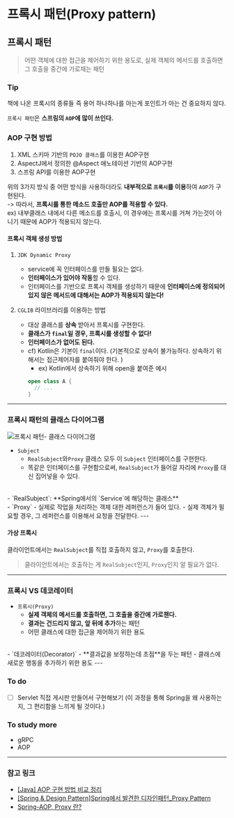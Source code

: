 # 프록시 패턴(Proxy pattern)

## 프록시 패턴
> 어떤 객체에 대한 접근을 제어하기 위한 용도로, 
> 실제 객체의 메서드를 호출하면 그 호출을 중간에 가로채는 패턴

### Tip
책에 나온 프록시의 종류들 즉 용어 하나하나를 아는게 포인트가 아는 건 중요하지 않다. 

`프록시 패턴`은 **스프링의 `AOP`에 많이 쓰인다.**

### AOP 구현 방법
1) XML 스키마 기반의 `POJO 클래스`를 이용한 AOP구현
2) AspectJ에서 정의한 @Aspect 애노테이션 기반의 AOP구현
3) 스프링 API를 이용한 AOP구현

위의 3가지 방식 중 어떤 방식을 사용하더라도 **내부적으로 `프록시`를 이용**하여 `AOP`가 구현된다. 
<br>
-> 따라서, **프록시를 통한 메소드 호출만 AOP를 적용할 수 있다.**
<br>
ex) 내부클래스 내에서 다른 메소드를 호출시, 이 경우에는 프록시를 거쳐 가는것이 아니기 때문에 AOP가 적용되지 않는다. 

#### 프록시 객체 생성 방법
1) `JDK Dynamic Proxy`
    - service에 꼭 인터페이스를 만들 필요는 없다.
    - **인터페이스가 있어야 작동**할 수 있다.
    - 인터페이스를 기반으로 프록시 객체를 생성하기 때문에 
    **인터페이스에 정의되어 있지 않은 메서드에 대해서는 AOP가 적용되지 않는다!**

2) `CGLIB` 라이브러리를 이용하는 방법
    - 대상 클래스를 **상속** 받아서 프록시를 구현한다. 
    - **클래스가 `final`일 경우, 프록시를 생성할 수 없다!**
    - **인터페이스가 없어도 된다.**       
    - cf) Kotlin은 기본이 `final`이다. (기본적으로 상속이 불가능하다. 상속하기 위해서는 접근제어자를 붙여줘야 한다. )                                                         
        - ex) Kotlin에서 상속하기 위해 open을 붙여준 예시
        ```kotlin
        open class A {
          // ...    
        } 
        ```

---
### 프록시 패턴의 클래스 다이어그램
![프록시 패턴- 클래스 다이어그램](https://user-images.githubusercontent.com/37353837/71341839-576c5780-259e-11ea-93e1-e5d10f743ac8.png)
- `Subject` 
    - `RealSubject`와`Proxy` 클래스 모두 이 `Subject` 인터페이스를 구현한다.
    - 똑같은 인터페이스를 구현함으로써, `RealSubject`가 들어갈 자리에 `Proxy`를 대신 집어넣을 수 있다.  
<br>
- `RealSubject`: **Spring에서의 `Service`에 해당하는 클래스**
<br>
- `Proxy`
    - 실제로 작업을 처리하는 객체 대한 레퍼런스가 들어 있다.
    - 실제 객체가 필요할 경우, 그 레퍼런스를 이용해서 요청을 전달한다. 
---

#### 가상 프록시
클라이언트에서는 `RealSubject`를 직접 호출하지 않고, `Proxy`를 호출한다.
> 클라이언트에서는 호출하는 게 `RealSubject`인지, `Proxy`인지 알 필요가 없다. 

---
### 프록시 VS 데코레이터
- `프록시(Proxy)`
    - **실제 객체의 메서드를 호출하면, 그 호출을 중간에 가로챈다.**
    - **결과는 건드리지 않고, 앞 뒤에 추가**하는 패턴
    - 어떤 클래스에 대한 접근을 제어하기 위한 용도
<br>
- `데코레이터(Decorator)`
    - **결과값을 보정하는데 초점**을 두는 패턴
    - 클래스에 새로운 행동을 추가하기 위한 용도
---

### To do
-[ ] Servlet 직접 게시판 만들어서 구현해보기
(이 과정을 통해 Spring을 왜 사용하는지, 그 편리함을 느끼게 될 것이다.)

### To study more
- gRPC
- AOP
---
### 참고 링크
- [[Java] AOP 구현 방법 비교
   정리](https://jobjava00.github.io/language/java/basic/aop/)
- [[Spring & Design Pattern]Spring에서 발견한 디자인패턴_Proxy Pattern](https://sabarada.tistory.com/20)
- [Spring-AOP, Proxy 란?](https://minwan1.github.io/2017/10/29/2017-10-29-Spring-AOP-Proxy/)